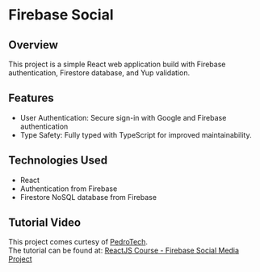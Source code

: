 # Firebase Social

## Overview
This project is a simple React web application build with Firebase authentication, Firestore database, and Yup 
validation.

## Features
- User Authentication: Secure sign-in with Google and Firebase authentication
- Type Safety: Fully typed with TypeScript for improved maintainability.

## Technologies Used
- React
- Authentication from Firebase
- Firestore NoSQL database from Firebase

## Tutorial Video
This project comes curtesy of [PedroTech](https://pedrotech.co/).\
The tutorial can be found at:
[ReactJS Course - Firebase Social Media Project](https://youtu.be/jUBc7K9XCcU?si=-Pqki0KQqNfQvtGy)